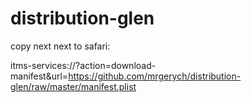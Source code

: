# distribution-glen

copy next next to safari:

itms-services://?action=download-manifest&url=https://github.com/mrgerych/distribution-glen/raw/master/manifest.plist
